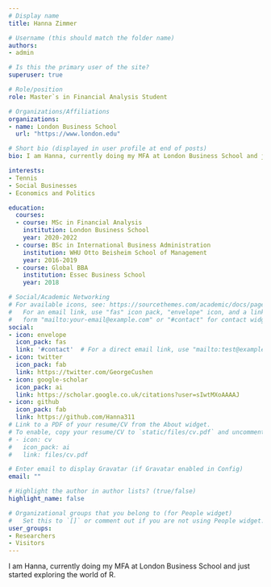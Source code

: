 ```yaml
---
# Display name
title: Hanna Zimmer

# Username (this should match the folder name)
authors:
- admin

# Is this the primary user of the site?
superuser: true

# Role/position
role: Master`s in Financial Analysis Student

# Organizations/Affiliations
organizations:
- name: London Business School 
  url: "https://www.london.edu"

# Short bio (displayed in user profile at end of posts)
bio: I am Hanna, currently doing my MFA at London Business School and just started exploring the world of R

interests:
- Tennis
- Social Businesses 
- Economics and Politics

education:
  courses:
  - course: MSc in Financial Analysis
    institution: London Business School
    year: 2020-2022
  - course: BSc in International Business Administration
    institution: WHU Otto Beisheim School of Management 
    year: 2016-2019
  - course: Global BBA
    institution: Essec Business School
    year: 2018

# Social/Academic Networking
# For available icons, see: https://sourcethemes.com/academic/docs/page-builder/#icons
#   For an email link, use "fas" icon pack, "envelope" icon, and a link in the
#   form "mailto:your-email@example.com" or "#contact" for contact widget.
social:
- icon: envelope
  icon_pack: fas
  link: '#contact'  # For a direct email link, use "mailto:test@example.org".
- icon: twitter
  icon_pack: fab
  link: https://twitter.com/GeorgeCushen
- icon: google-scholar
  icon_pack: ai
  link: https://scholar.google.co.uk/citations?user=sIwtMXoAAAAJ
- icon: github
  icon_pack: fab
  link: https://github.com/Hanna311
# Link to a PDF of your resume/CV from the About widget.
# To enable, copy your resume/CV to `static/files/cv.pdf` and uncomment the lines below.
# - icon: cv
#   icon_pack: ai
#   link: files/cv.pdf

# Enter email to display Gravatar (if Gravatar enabled in Config)
email: ""

# Highlight the author in author lists? (true/false)
highlight_name: false

# Organizational groups that you belong to (for People widget)
#   Set this to `[]` or comment out if you are not using People widget.
user_groups:
- Researchers
- Visitors
---
```


I am Hanna, currently doing my MFA at London Business School and just started exploring the world of R.
